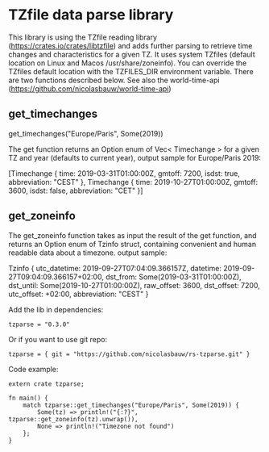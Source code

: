 # TZfile data parse library

This library is using the TZfile reading library (https://crates.io/crates/libtzfile) and adds further parsing to retrieve time changes and characteristics for a given TZ.
It uses system TZfiles (default location on Linux and Macos /usr/share/zoneinfo). You can override the TZfiles default location with the TZFILES_DIR environment variable.
There are two functions described below.
See also the world-time-api (https://github.com/nicolasbauw/world-time-api)

## get_timechanges

get_timechanges("Europe/Paris", Some(2019))

The get function returns an Option enum of Vec< Timechange > for a given TZ and year (defaults to current year), output sample for Europe/Paris 2019:

[Timechange { time: 2019-03-31T01:00:00Z, gmtoff: 7200, isdst: true, abbreviation: "CEST" },
Timechange { time: 2019-10-27T01:00:00Z, gmtoff: 3600, isdst: false, abbreviation: "CET" }]

## get_zoneinfo

The get_zoneinfo function takes as input the result of the get function, and returns an Option enum of Tzinfo struct, containing convenient and human readable data about a timezone. output sample:

Tzinfo { utc_datetime: 2019-09-27T07:04:09.366157Z, datetime: 2019-09-27T09:04:09.366157+02:00, dst_from: Some(2019-03-31T01:00:00Z), dst_until: Some(2019-10-27T01:00:00Z),
raw_offset: 3600, dst_offset: 7200, utc_offset: +02:00, abbreviation: "CEST" }

Add the lib in dependencies:

````
tzparse = "0.3.0"
````

Or if you want to use git repo:

```
tzparse = { git = "https://github.com/nicolasbauw/rs-tzparse.git" }
```

Code example:

```
extern crate tzparse;

fn main() {
    match tzparse::get_timechanges("Europe/Paris", Some(2019)) {
        Some(tz) => println!("{:?}", tzparse::get_zoneinfo(tz).unwrap()),
        None => println!("Timezone not found")
    };
}
```